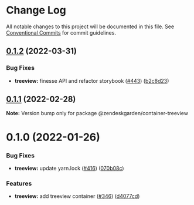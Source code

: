 # Change Log

All notable changes to this project will be documented in this file.
See [Conventional Commits](https://conventionalcommits.org) for commit guidelines.

## [0.1.2](https://github.com/zendeskgarden/react-containers/compare/@zendeskgarden/container-treeview@0.1.1...@zendeskgarden/container-treeview@0.1.2) (2022-03-31)


### Bug Fixes

* **treeview:** finesse API and refactor storybook ([#443](https://github.com/zendeskgarden/react-containers/issues/443)) ([b2c8d23](https://github.com/zendeskgarden/react-containers/commit/b2c8d235f3bfcf3ef89ce395f7eeefcc8fbdbad8))





## [0.1.1](https://github.com/zendeskgarden/react-containers/compare/@zendeskgarden/container-treeview@0.1.0...@zendeskgarden/container-treeview@0.1.1) (2022-02-28)

**Note:** Version bump only for package @zendeskgarden/container-treeview





# 0.1.0 (2022-01-26)


### Bug Fixes

* **treeview:** update yarn.lock ([#416](https://github.com/zendeskgarden/react-containers/issues/416)) ([070b08c](https://github.com/zendeskgarden/react-containers/commit/070b08c00818238ff5a5252d0aa6d1404f463291))


### Features

* **treeview:** add treeview container ([#346](https://github.com/zendeskgarden/react-containers/issues/346)) ([d4077cd](https://github.com/zendeskgarden/react-containers/commit/d4077cd0e7004caebe20677b91753787ef6adb64))
